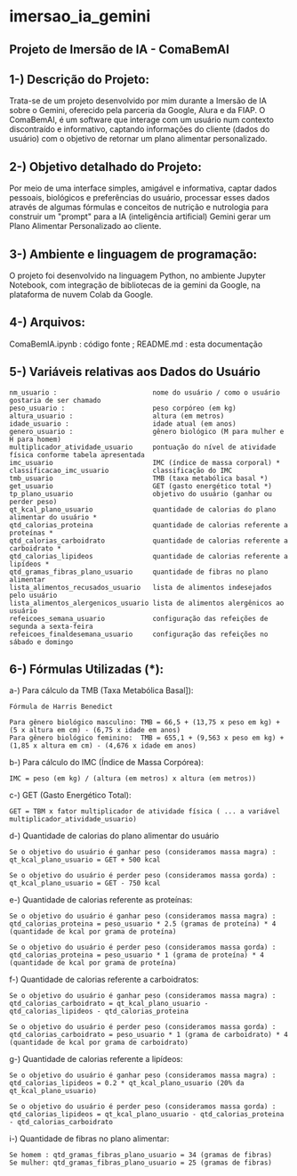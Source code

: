 # imersao_ia_gemini

## **Projeto de Imersão de IA - ComaBemAI**

## 1-) Descrição do Projeto:

Trata-se de um projeto desenvolvido por mim durante a Imersão de IA sobre o Gemini, oferecido pela parceria da Google, Alura e da FIAP. O ComaBemAI, é um software que interage com um usuário num contexto discontraído e informativo, captando informações do cliente (dados do usuário) com o objetivo de retornar um plano alimentar personalizado.

## 2-) Objetivo detalhado do Projeto:

Por meio de uma interface simples, amigável e informativa, captar dados pessoais, biológicos e preferências do usuário, processar esses dados através de algumas fórmulas e conceitos de nutrição e nutrologia para construir um "prompt" para a IA (inteligência artificial) Gemini gerar um Plano Alimentar Personalizado ao cliente.

## 3-) Ambiente e linguagem de programação:

O projeto foi desenvolvido na linguagem Python, no ambiente Jupyter Notebook, com integração de bibliotecas de ia gemini da Google, na plataforma
de nuvem Colab da Google.

## 4-) Arquivos:

ComaBemIA.ipynb : código fonte ; 
README.md       : esta documentação

## 5-) Variáveis relativas aos Dados do Usuário

    nm_usuario :                        nome do usuário / como o usuário gostaria de ser chamado
    peso_usuario :                      peso corpóreo (em kg)
    altura_usuario :                    altura (em metros)
    idade_usuario :                     idade atual (em anos)
    genero_usuario :                    gênero biológico (M para mulher e H para homem)
    multiplicador_atividade_usuario     pontuação do nível de atividade física conforme tabela apresentada
    imc_usuario                         IMC (índice de massa corporal) *
    classificacao_imc_usuario           classificação do IMC
    tmb_usuario                         TMB (taxa metabólica basal *)
    get_usuario                         GET (gasto energético total *)
    tp_plano_usuario                    objetivo do usuário (ganhar ou perder peso)
    qt_kcal_plano_usuario               quantidade de calorias do plano alimentar do usuário *
    qtd_calorias_proteina               quantidade de calorias referente a proteínas *
    qtd_calorias_carboidrato            quantidade de calorias referente a carboidrato *
    qtd_calorias_lipideos               quantidade de calorias referente a lipídeos *
    qtd_gramas_fibras_plano_usuario     quantidade de fibras no plano alimentar   
    lista_alimentos_recusados_usuario   lista de alimentos indesejados pelo usuário
    lista_alimentos_alergenicos_usuario lista de alimentos alergênicos ao usuário
    refeicoes_semana_usuario            configuração das refeições de segunda a sexta-feira
    refeicoes_finaldesemana_usuario     configuração das refeições no sábado e domingo

## 6-) Fórmulas Utilizadas (*):

a-) Para cálculo da TMB (Taxa Metabólica Basal]): 

    Fórmula de Harris Benedict 
    
    Para gênero biológico masculino: TMB = 66,5 + (13,75 x peso em kg) + (5 x altura em cm) - (6,75 x idade em anos)
    Para gênero biológico feminino:  TMB = 655,1 + (9,563 x peso em kg) + (1,85 x altura em cm) - (4,676 x idade em anos)

b-) Para cálculo do IMC (Índice de Massa Corpórea):

    IMC = peso (em kg) / (altura (em metros) x altura (em metros))

c-) GET (Gasto Energético Total):

    GET = TBM x fator multiplicador de atividade física ( ... a variável multiplicador_atividade_usuario)

d-) Quantidade de calorias do plano alimentar do usuário
    
    Se o objetivo do usuário é ganhar peso (consideramos massa magra) : 
    qt_kcal_plano_usuario = GET + 500 kcal

    Se o objetivo do usuário é perder peso (consideramos massa gorda) : 
    qt_kcal_plano_usuario = GET - 750 kcal   

e-) Quantidade de calorias referente as proteínas:

    Se o objetivo do usuário é ganhar peso (consideramos massa magra) : 
    qtd_calorias_proteina = peso_usuario * 2.5 (gramas de proteína) * 4 (quantidade de kcal por grama de proteína)

    Se o objetivo do usuário é perder peso (consideramos massa gorda) : 
    qtd_calorias_proteina = peso_usuario * 1 (grama de proteína) * 4 (quantidade de kcal por grama de proteína)

f-) Quantidade de calorias referente a carboidratos:

    Se o objetivo do usuário é ganhar peso (consideramos massa magra) : 
    qtd_calorias_carboidrato = qt_kcal_plano_usuario - qtd_calorias_lipideos - qtd_calorias_proteina

    Se o objetivo do usuário é perder peso (consideramos massa gorda) : 
    qtd_calorias_carboidrato = peso_usuario * 1 (grama de carboidrato) * 4 (quantidade de kcal por grama de carboidrato)

g-) Quantidade de calorias referente a lipídeos:

    Se o objetivo do usuário é ganhar peso (consideramos massa magra) : 
    qtd_calorias_lipideos = 0.2 * qt_kcal_plano_usuario (20% da qt_kcal_plano_usuario)

    Se o objetivo do usuário é perder peso (consideramos massa gorda) : 
    qtd_calorias_lipideos = qt_kcal_plano_usuario - qtd_calorias_proteina - qtd_calorias_carboidrato

i-) Quantidade de fibras no plano alimentar:

    Se homem : qtd_gramas_fibras_plano_usuario = 34 (gramas de fibras)
    Se mulher: qtd_gramas_fibras_plano_usuario = 25 (gramas de fibras)







